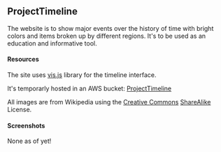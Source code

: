 ## ProjectTimeline

The website is to show major events over the history of time with bright colors and items broken up by different regions. It's to be used as an education and informative tool.

#### Resources 

The site uses [vis.js](http://visjs.org/) library for the timeline interface.

It's temporarly hosted in an AWS bucket: [ProjectTimeline](http://worldtimeline.s3-website-us-west-2.amazonaws.com/)

All images are from Wikipedia using the [Creative Commons](https://en.wikipedia.org/wiki/Creative_Commons) [ShareAlike](https://creativecommons.org/licenses/by-sa/3.0/deed.en) License.

#### Screenshots

None as of yet!

